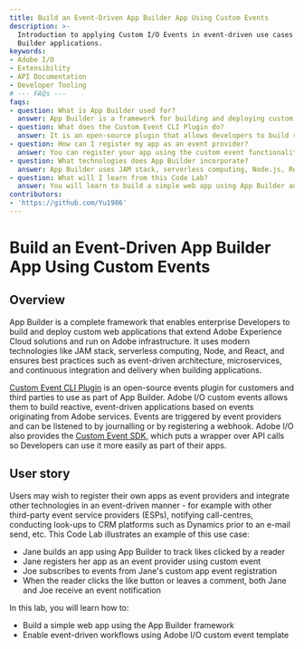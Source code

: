 ```yaml
---
title: Build an Event-Driven App Builder App Using Custom Events
description: >-
  Introduction to applying Custom I/O Events in event-driven use cases of App
  Builder applications.
keywords:
- Adobe I/O
- Extensibility
- API Documentation
- Developer Tooling
# --- FAQs ---
faqs:
- question: What is App Builder used for?
  answer: App Builder is a framework for building and deploying custom web applications that extend Adobe Experience Cloud solutions using modern technologies and best practices.
- question: What does the Custom Event CLI Plugin do?
  answer: It is an open-source plugin that allows developers to build reactive, event-driven applications by leveraging Adobe I/O custom events.
- question: How can I register my app as an event provider?
  answer: You can register your app using the custom event functionality provided by Adobe I/O to emit events that other applications can subscribe to.
- question: What technologies does App Builder incorporate?
  answer: App Builder uses JAM stack, serverless computing, Node.js, React, event-driven architecture, microservices, and continuous integration and delivery.
- question: What will I learn from this Code Lab?
  answer: You will learn to build a simple web app using App Builder and enable event-driven workflows using Adobe I/O custom event templates.
contributors:
- 'https://github.com/Yu1986'
---
```

# Build an Event-Driven App Builder App Using Custom Events

## Overview

App Builder is a complete framework that enables enterprise Developers to build and deploy custom web applications that extend Adobe Experience Cloud solutions and run on Adobe infrastructure. It uses modern technologies like JAM stack, serverless computing, Node, and React, and ensures best practices such as event-driven architecture, microservices, and continuous integration and delivery when building applications. 

[Custom Event CLI Plugin](https://github.com/adobe/aio-cli-plugin-events) is an open-source events plugin for customers and third parties to use as part of App Builder. Adobe I/O custom events allows them to build reactive, event-driven applications based on events originating from Adobe services. Events are triggered by event providers and can be listened to by journalling or by registering a webhook. Adobe I/O also provides the [Custom Event SDK](https://github.com/adobe/aio-lib-events), which puts a wrapper over API calls so Developers can use it more easily as part of their apps. 

## User story

Users may wish to register their own apps as event providers and integrate other technologies in an event-driven manner - for example with other third-party event service providers (ESPs), notifying call-centres, conducting look-ups to CRM platforms such as Dynamics prior to an e-mail send, etc. 
This Code Lab illustrates an example of this use case:

* Jane builds an app using App Builder to track likes clicked by a reader
* Jane registers her app as an event provider using custom event
* Joe subscribes to events from Jane's custom app event registration 
* When the reader clicks the like button or leaves a comment, both Jane and Joe receive an event notification

In this lab, you will learn how to:

* Build a simple web app using the App Builder framework 
* Enable event-driven workflows using Adobe I/O custom event template 
